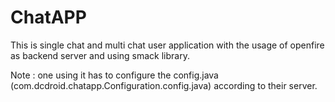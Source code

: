 # ChatAPP


This is single chat and multi chat user application with the usage of openfire as backend server and using smack library.

Note : one using it has to configure the config.java (com.dcdroid.chatapp.Configuration.config.java) according to their server.
